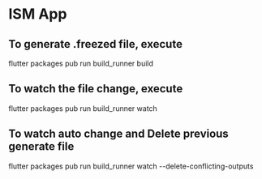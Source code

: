 # ISM App

## To generate .freezed file, execute
flutter packages pub run build_runner build

## To watch the file  change, execute
flutter packages pub run build_runner watch

## To watch auto change and Delete previous generate file
flutter packages pub run build_runner watch --delete-conflicting-outputs
